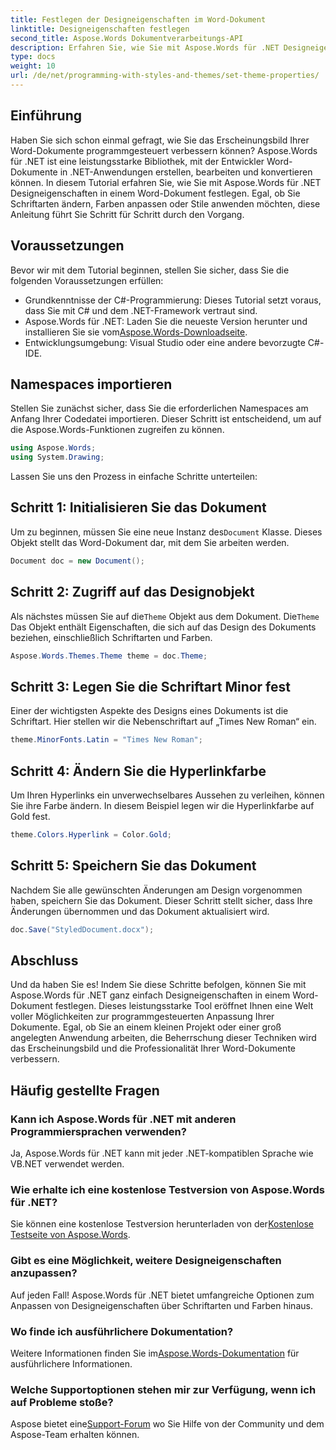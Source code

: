 ```yaml
---
title: Festlegen der Designeigenschaften im Word-Dokument
linktitle: Designeigenschaften festlegen
second_title: Aspose.Words Dokumentverarbeitungs-API
description: Erfahren Sie, wie Sie mit Aspose.Words für .NET Designeigenschaften in Word-Dokumenten festlegen. Folgen Sie unserer Schritt-für-Schritt-Anleitung, um Schriftarten und Farben einfach anzupassen.
type: docs
weight: 10
url: /de/net/programming-with-styles-and-themes/set-theme-properties/
---
```

## Einführung

Haben Sie sich schon einmal gefragt, wie Sie das Erscheinungsbild Ihrer Word-Dokumente programmgesteuert verbessern können? Aspose.Words für .NET ist eine leistungsstarke Bibliothek, mit der Entwickler Word-Dokumente in .NET-Anwendungen erstellen, bearbeiten und konvertieren können. In diesem Tutorial erfahren Sie, wie Sie mit Aspose.Words für .NET Designeigenschaften in einem Word-Dokument festlegen. Egal, ob Sie Schriftarten ändern, Farben anpassen oder Stile anwenden möchten, diese Anleitung führt Sie Schritt für Schritt durch den Vorgang.

## Voraussetzungen

Bevor wir mit dem Tutorial beginnen, stellen Sie sicher, dass Sie die folgenden Voraussetzungen erfüllen:

- Grundkenntnisse der C#-Programmierung: Dieses Tutorial setzt voraus, dass Sie mit C# und dem .NET-Framework vertraut sind.
-  Aspose.Words für .NET: Laden Sie die neueste Version herunter und installieren Sie sie vom[Aspose.Words-Downloadseite](https://releases.aspose.com/words/net/).
- Entwicklungsumgebung: Visual Studio oder eine andere bevorzugte C#-IDE.

## Namespaces importieren

Stellen Sie zunächst sicher, dass Sie die erforderlichen Namespaces am Anfang Ihrer Codedatei importieren. Dieser Schritt ist entscheidend, um auf die Aspose.Words-Funktionen zugreifen zu können.

```csharp
using Aspose.Words;
using System.Drawing;
```

Lassen Sie uns den Prozess in einfache Schritte unterteilen:

## Schritt 1: Initialisieren Sie das Dokument

 Um zu beginnen, müssen Sie eine neue Instanz des`Document` Klasse. Dieses Objekt stellt das Word-Dokument dar, mit dem Sie arbeiten werden.

```csharp
Document doc = new Document();
```

## Schritt 2: Zugriff auf das Designobjekt

Als nächstes müssen Sie auf die`Theme` Objekt aus dem Dokument. Die`Theme` Das Objekt enthält Eigenschaften, die sich auf das Design des Dokuments beziehen, einschließlich Schriftarten und Farben.

```csharp
Aspose.Words.Themes.Theme theme = doc.Theme;
```

## Schritt 3: Legen Sie die Schriftart Minor fest

Einer der wichtigsten Aspekte des Designs eines Dokuments ist die Schriftart. Hier stellen wir die Nebenschriftart auf „Times New Roman“ ein.

```csharp
theme.MinorFonts.Latin = "Times New Roman";
```

## Schritt 4: Ändern Sie die Hyperlinkfarbe

Um Ihren Hyperlinks ein unverwechselbares Aussehen zu verleihen, können Sie ihre Farbe ändern. In diesem Beispiel legen wir die Hyperlinkfarbe auf Gold fest.

```csharp
theme.Colors.Hyperlink = Color.Gold;
```

## Schritt 5: Speichern Sie das Dokument

Nachdem Sie alle gewünschten Änderungen am Design vorgenommen haben, speichern Sie das Dokument. Dieser Schritt stellt sicher, dass Ihre Änderungen übernommen und das Dokument aktualisiert wird.

```csharp
doc.Save("StyledDocument.docx");
```

## Abschluss

Und da haben Sie es! Indem Sie diese Schritte befolgen, können Sie mit Aspose.Words für .NET ganz einfach Designeigenschaften in einem Word-Dokument festlegen. Dieses leistungsstarke Tool eröffnet Ihnen eine Welt voller Möglichkeiten zur programmgesteuerten Anpassung Ihrer Dokumente. Egal, ob Sie an einem kleinen Projekt oder einer groß angelegten Anwendung arbeiten, die Beherrschung dieser Techniken wird das Erscheinungsbild und die Professionalität Ihrer Word-Dokumente verbessern.

## Häufig gestellte Fragen

### Kann ich Aspose.Words für .NET mit anderen Programmiersprachen verwenden?  
Ja, Aspose.Words für .NET kann mit jeder .NET-kompatiblen Sprache wie VB.NET verwendet werden.

### Wie erhalte ich eine kostenlose Testversion von Aspose.Words für .NET?  
 Sie können eine kostenlose Testversion herunterladen von der[Kostenlose Testseite von Aspose.Words](https://releases.aspose.com/).

### Gibt es eine Möglichkeit, weitere Designeigenschaften anzupassen?  
Auf jeden Fall! Aspose.Words für .NET bietet umfangreiche Optionen zum Anpassen von Designeigenschaften über Schriftarten und Farben hinaus.

### Wo finde ich ausführlichere Dokumentation?  
 Weitere Informationen finden Sie im[Aspose.Words-Dokumentation](https://reference.aspose.com/words/net/) für ausführlichere Informationen.

### Welche Supportoptionen stehen mir zur Verfügung, wenn ich auf Probleme stoße?  
 Aspose bietet eine[Support-Forum](https://forum.aspose.com/c/words/8) wo Sie Hilfe von der Community und dem Aspose-Team erhalten können.